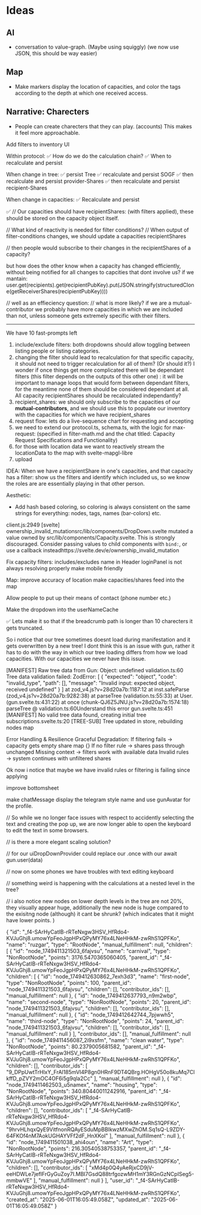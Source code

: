 # Ideas

## AI

- conversation to value-graph. (Maybe using squiggly) (we now use JSON, this should be way easier)

## Map

- Make markers display the location of capacities, and color the tags according to the depth at which one received access.

## Narrative: Charecters

- People can create charecters that they can play. (accounts) This makes it feel more approachable.

Add filters to inventory UI

Within protocol:
✅ How do we do the calculation chain?
✅ When to recalculate and persist

When change in tree:
✅ persist Tree
✅ recalculate and persist SOGF
✅ then recalculate and persist provider-Shares
✅ then recalculate and persist recipient-Shares

When change in capacities:
✅ Recalculate and persist

✅ // Our capacities should have recipientShares: (with filters applied), these should be stored on the capacity object itself.

// What kind of reactivity is needed for filter conditions?
// When output of filter-conditions changes, we should update a capacities recipientShares

// then people would subscribe to their changes in the recipientShares of a capacity?

but how does the other know when a capacity has changed efficiently, without being notified for all changes to capcities that dont involve us? if we mantain:
user.get(recipients).get(recipientPubKey).put(JSON.stringify(structuredClone(getReceiverShares(recipientPubKey))))

// well as an effieciency question:
// what is more likely? if we are a mutual-contributor we probably have more capacities in which we are included than not, unless someone gets extremely specific with their filters.

---

We have 10 fast-prompts left

1. include/exclude filters: both dropdowns should allow toggling between listing people or listing categories.
2. changing the filter should lead to recalculation for that specific capacity, it should not need to trigger recalculation for all of them? (Or should it?) I wonder if once things get more complicated there will be dependant filters (this filter depends on the outputs of this other one) : it will be important to manage loops that would form between dependant filters, for the meantime none of them should be considered dependant at all. All capacity recipientShares should be recalculated independantly?
3. recipient_shares: we should only subscribe to the capacities of our **mutual-contributors**, and we should use this to populate our inventory with the capacities for which we have recipient_shares
4. request flow: lets do a live-sequence chart for requesting and accepting
5. we need to extend our protocol.ts, schema.ts, with the logic for max-request: (specified in filter-math.md and the chat titled: Capacity Request Specifications and Functionality)
6. for those with location data we want to reactively stream the locationData to the map with svelte-mapgl-libre
7. upload

IDEA: When we have a recipientShare in one's capacities, and that capacity has a filter: show us the filters and identify which included us, so we know the roles are are essentially playing in that other person.

Aesthetic:

- Add hash based coloring, so coloring is always consistent on the same strings for everything: nodes, tags, names (bar-colors) etc.

client.js:2949 [svelte] ownership_invalid_mutationsrc/lib/components/DropDown.svelte mutated a value owned by src/lib/components/Capacity.svelte. This is strongly discouraged. Consider passing values to child components with `bind:`, or use a callback insteadhttps://svelte.dev/e/ownership_invalid_mutation

Fix capacity filters: includes/excludes
name in Header loginPanel is not always resolving properly
make mobile friendly

Map:
improve accuracy of location
make capacities/shares feed into the map

Allow people to put up their means of contact (phone number etc.)

Make the dropdown into the userNameCache

✅ Lets make it so that if the breadcrumb path is longer than 10 charecters it gets truncated.

So i notice that our tree sometimes doesnt load during manifestation and it gets overwritten by a new tree! I dont think this is an issue with gun, rather it has to do with the way in which our tree loading differs from how we load capacities. With our capacities we never have this issue.

[MANIFEST] Raw tree data from Gun: Object: undefined
validation.ts:60 Tree data validation failed: ZodError: [
{
"expected": "object",
"code": "invalid_type",
"path": [],
"message": "Invalid input: expected object, received undefined"
}
]
at zod_v4.js?v=28d20a7b:1187:12
at inst.safeParse (zod_v4.js?v=28d20a7b:9282:38)
at parseTree (validation.ts:55:33)
at User.<anonymous> (gun.svelte.ts:431:22)
at once (chunk-QJ6Z5JNU.js?v=28d20a7b:1574:18)
parseTree @ validation.ts:60Understand this error
gun.svelte.ts:451 [MANIFEST] No valid tree data found, creating initial tree
subscriptions.svelte.ts:20 [TREE-SUB] Tree updated in store, rebuilding nodes map

Error Handling & Resilience
Graceful Degradation:
If filtering fails → capacity gets empty share map {}
If no filter rule → shares pass through unchanged
Missing context → filters work with available data
Invalid rules → system continues with unfiltered shares

Ok now i notice that maybe we have invalid rules or filtering is failing since applying

improve bottomsheet

make chatMessage display the telegram style name and use gunAvatar for the profile.



// So while we no longer face issues with respect to accidently selecting the text and creating the pop up, we are now longer able to open the keyboard to edit the text in some browsers. 

// is there a more elegant scaling solution?

// for our uiDropDownProvider could replace our .once with our await gun.user(data)

// now on some phones we have troubles with text editing keyboard

// something weird is happening with the calculations at a nested level in the tree?

// i also notice new nodes on lower depth levels in the tree are not 20%, they visually appear huge, additionally the new node is huge compared to the exisitng node (although) it cant be shrunk? (which indicates that it might have lower points. )

{
  "id": "_f4-SArHyCatIB-rRTeNxgw3HSV_HfRdo4-KVJuGhj8.umowYpFeoJgpHPxQPyMY76x4LNeHHkM-zwRhS1QPFKo",
  "name": "ruzgar",
  "type": "RootNode",
  "manual_fulfillment": null,
  "children": [
    {
      "id": "node_1749411321503_6fajvsu",
      "name": "carnival",
      "type": "NonRootNode",
      "points": 3176.5470365060405,
      "parent_id": "_f4-SArHyCatIB-rRTeNxgw3HSV_HfRdo4-KVJuGhj8.umowYpFeoJgpHPxQPyMY76x4LNeHHkM-zwRhS1QPFKo",
      "children": [
        {
          "id": "node_1749412630862_7exh3d3",
          "name": "first-node",
          "type": "NonRootNode",
          "points": 100,
          "parent_id": "node_1749411321503_6fajvsu",
          "children": [],
          "contributor_ids": [],
          "manual_fulfillment": null
        },
        {
          "id": "node_1749412637793_n9m2wbp",
          "name": "second-node",
          "type": "NonRootNode",
          "points": 20,
          "parent_id": "node_1749411321503_6fajvsu",
          "children": [],
          "contributor_ids": [],
          "manual_fulfillment": null
        },
        {
          "id": "node_1749412642744_7pjwwh5",
          "name": "third-node",
          "type": "NonRootNode",
          "points": 24,
          "parent_id": "node_1749411321503_6fajvsu",
          "children": [],
          "contributor_ids": [],
          "manual_fulfillment": null
        }
      ],
      "contributor_ids": [],
      "manual_fulfillment": null
    },
    {
      "id": "node_1749411456087_2i9xsfm",
      "name": "clean water",
      "type": "NonRootNode",
      "points": 80.2379005681582,
      "parent_id": "_f4-SArHyCatIB-rRTeNxgw3HSV_HfRdo4-KVJuGhj8.umowYpFeoJgpHPxQPyMY76x4LNeHHkM-zwRhS1QPFKo",
      "children": [],
      "contributor_ids": [
        "9_DPpUwtTrHlxY_FrAl185mVI4P8gn0HRnF9DT4QBrg.HOHgV50o8kuMq7ClkffD_pZVY2mOC4OF6i5g9qla2Cc"
      ],
      "manual_fulfillment": null
    },
    {
      "id": "node_1749411462503_u5namex",
      "name": "housing",
      "type": "NonRootNode",
      "points": 340.80440011242916,
      "parent_id": "_f4-SArHyCatIB-rRTeNxgw3HSV_HfRdo4-KVJuGhj8.umowYpFeoJgpHPxQPyMY76x4LNeHHkM-zwRhS1QPFKo",
      "children": [],
      "contributor_ids": [
        "_f4-SArHyCatIB-rRTeNxgw3HSV_HfRdo4-KVJuGhj8.umowYpFeoJgpHPxQPyMY76x4LNeHHkM-zwRhS1QPFKo",
        "9hrvHLhqxQyE9VitfnonRQAyESduMpBBIkwzMXwZhOM.Sq1sQ-L9ZDY-64FKOf4nM7AokUGHAYVFf2dF_HnXKoI"
      ],
      "manual_fulfillment": null
    },
    {
      "id": "node_1749411501038_ahi4oun",
      "name": "Art",
      "type": "NonRootNode",
      "points": 216.30540538753357,
      "parent_id": "_f4-SArHyCatIB-rRTeNxgw3HSV_HfRdo4-KVJuGhj8.umowYpFeoJgpHPxQPyMY76x4LNeHHkM-zwRhS1QPFKo",
      "children": [],
      "contributor_ids": [
        "xMd4p0Q4yAeRjxCD9jV-eeHDWLe7jefIFrGyGuZoy7I.MBI7GsdQ88trfgozwMH1mY3RGnGzNCpISeg5-mmbwVE"
      ],
      "manual_fulfillment": null
    }
  ],
  "user_id": "_f4-SArHyCatIB-rRTeNxgw3HSV_HfRdo4-KVJuGhj8.umowYpFeoJgpHPxQPyMY76x4LNeHHkM-zwRhS1QPFKo",
  "created_at": "2025-06-01T16:05:49.058Z",
  "updated_at": "2025-06-01T16:05:49.058Z"
}